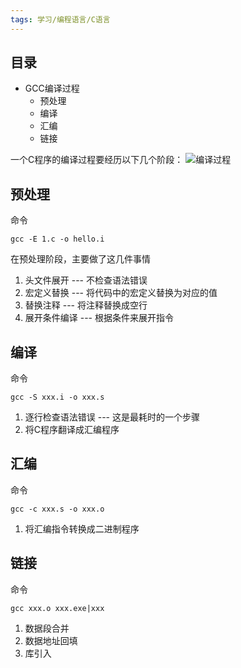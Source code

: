 ```yaml
---
tags: 学习/编程语言/C语言
---
```


## 目录
- GCC编译过程
    * 预处理
    * 编译
    * 汇编
    * 链接


一个C程序的编译过程要经历以下几个阶段：
![编译过程](https://zhangjiyou.oss-cn-beijing.aliyuncs.com/images/20220410094208.png)


## 预处理

命令
```shell
gcc -E 1.c -o hello.i
```
在预处理阶段，主要做了这几件事情
1. 头文件展开 --- 不检查语法错误
2. 宏定义替换  --- 将代码中的宏定义替换为对应的值
3. 替换注释     --- 将注释替换成空行
4. 展开条件编译 --- 根据条件来展开指令

## 编译
命令
```shell
gcc -S xxx.i -o xxx.s
```
1. 逐行检查语法错误   --- 这是最耗时的一个步骤
2. 将C程序翻译成汇编程序


## 汇编
命令
```shell
gcc -c xxx.s -o xxx.o
```
1. 将汇编指令转换成二进制程序

## 链接
命令
```shell
gcc xxx.o xxx.exe|xxx
```
1. 数据段合并
2. 数据地址回填
3. 库引入
